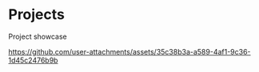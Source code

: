 # Projects
Project showcase

https://github.com/user-attachments/assets/35c38b3a-a589-4af1-9c36-1d45c2476b9b

